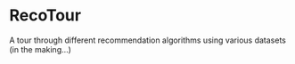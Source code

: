 # RecoTour

A tour through different recommendation algorithms using various datasets (in the making...)
